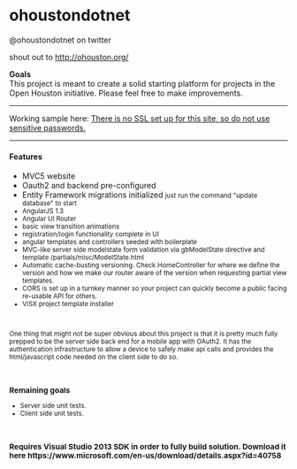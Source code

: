 # ohoustondotnet
  @ohoustondotnet on twitter
  
  shout out to http://ohouston.org/

**Goals**<br/>
This project is meant to create a solid starting platform for projects in the Open Houston initiative. Please feel free to make improvements.
<hr/>
Working sample here: <a href="http://ohoustondotnet.azurewebsites.net" target="_blank">There is no SSL set up for this site, so do not use sensitive passwords.</a>
<br>
<hr/>
<h4>Features</h4>
<ul>
<li>MVC5 website</li>
<li>Oauth2 and backend pre-configured</li>
<li>Entity Framework migrations initialized <small>just run the command "update database" to start</li>
<li>AngularJS 1.3</li>
<li>Angular UI Router</li>
<li>basic view transition animations</li>
<li>registration/login functionality complete in UI</li>
<li>angular templates and controllers seeded with boilerplate</li>
<li>MVC-like server side modelstate form validation via gbModelState directive and template /partials/misc/ModelState.html </li>
<li>Automatic cache-busting versioning. Check HomeController for where we define the version and how we make our router aware of the version when requesting partial view templates.</li>
<li>CORS is set up in a turnkey manner so your project can quickly become a public facing re-usable API for others.</li>
<li>VISX project template installer</li>
</ul>
<br/>
<p>
One thing that might not be super obvious about this project is that it is pretty much fully prepped to be the server side back end for a mobile app with OAuth2. It has the authentication infrastructure to allow a device to safely make api calls and provides the html/javascript code needed on the client side to do so. 
</p>
<br/>
<h3>Remaining goals</h3>
<ul>
<li>Server side unit tests.</li>
<li>Client side unit tests.</li>
</ul>
<br/>
<h3>Requires Visual Studio 2013 SDK in order to fully build solution. Download it here https://www.microsoft.com/en-us/download/details.aspx?id=40758 </h3>